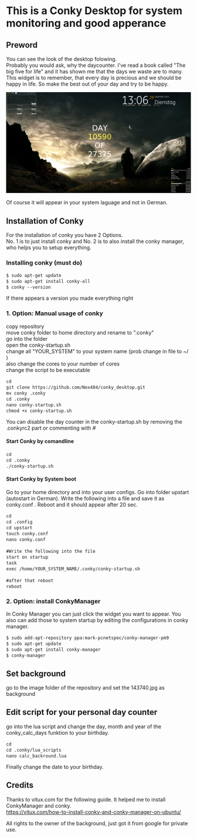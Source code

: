 # This is a Conky Desktop for system monitoring and good apperance

## Preword
You can see the look of the desktop folowing.   
Probably you would ask, why the daycounter. I've read a book called "The big five for life" and it has shown me that the days we waste are to many. This widget is to remember, that every day is precious and we should be happy in life. So make the best out of your day and try to be happy.   

![alt text](https://github.com/Nex404/conky_desktop/blob/master/images/image.png)

Of course it will appear in your system laguage and not in German.

## Installation of Conky
For the installation of conky you have 2 Options.   
No. 1 is to just install conky and No. 2 is to also install the conky manager, who helps you to setup everything. 

### Installing conky (must do)
```
$ sudo apt-get update
$ sudo apt-get install conky-all
$ conky --version
```
If there appears a version you made everything right



### 1. Option: Manual usage of conky 
copy repository   
move conky folder to home directory and rename to ".conky"   
go into the folder   
open the conky-startup.sh   
change all "YOUR_SYSTEM" to your system name (prob change in file to ~/ )   
also change the cores to your number of cores   
change the script to be executable
```
cd
git clone https://github.com/Nex404/conky_desktop.git
mv conky .conky
cd .conky
nano conky-startup.sh
chmod +x conky-startup.sh
```
You can disable the day counter in the conky-startup.sh by removing the .conkyrc2 part or commenting with #

#### Start Conky by comandline
```
cd 
cd .conky
./conky-startup.sh
``` 

#### Start Conky by System boot
Go to your home directory and into your user configs. Go into folder upstart (autostart in German). Write the following into a file and save it as conky.conf . Reboot and it should appear after 20 sec.

```
cd 
cd .config
cd upstart
touch conky.conf
nano conky.conf

#Write the following into the file
start on startup
task
exec /home/YOUR_SYSTEM_NAME/.conky/conky-startup.sh

#after that reboot
reboot
```


### 2. Option: install ConkyManager
In Conky Manager you can just click the widget you want to appear. You also can add those to system startup by editing the configurations in conky manager.
```
$ sudo add-apt-repository ppa:mark-pcnetspec/conky-manager-pm9
$ sudo apt-get update
$ sudo apt-get install conky-manager
$ conky-manager
```

## Set background
go to the image folder of the repository and set the 143740.jpg as background

## Edit script for your personal day counter
go into the lua script and change the day, month and year of the conky_calc_days funktion to your birthday.
```
cd
cd .conky/lua_scripts
nano calc_backround.lua
```
Finally change the date to your birthday.


## Credits
Thanks to vitux.com for the following guide. It helped me to install ConkyManager and conky.   
https://vitux.com/how-to-install-conky-and-conky-manager-on-ubuntu/

   
All rights to the owner of the background, just got it from google for private use.


